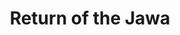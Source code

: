 ---
mission_id: rotjawa
editorsChoice:
title: "Return of the Jawa"
authors: 
    - "Gary Console"
date:
filename: ""
description: "The Rebellion has found another secret Imperial base to dispose of. This base is being used to train Jawas to be stormtroopers because, after the bad PR of losing two Death Stars, the Empire is desperate for recruits. The Empire has realized that building self-destruct mechanisms into every base is a bad idea, and Kyle Katarn is called upon to disable the base's defenses so the Rebel fleet can nuke the site from above."
heroImage: "./rotjawa.png"
levelReplaced:	SECBASE
difficulty: no
bm:	yes
fme: no
wax: yes
three_do: yes
voc: no
gmd: no
vue: no
lfd: no
base: "New level from scratch" 
editors: "DFUSE"

---